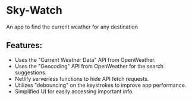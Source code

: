 # Sky-Watch

An app to find the current weather for any destination

## Features:

- Uses the "Current Weather Data" API from OpenWeather.
- Uses the "Geocoding" API from OpenWeather for the search suggestions.
- Netlify serverless functions to hide API fetch requests.
- Utilizes "debouncing" on the keystrokes to improve app performance.
- Simplified UI for easily accessing important info. 
